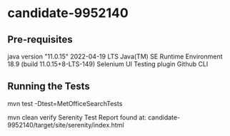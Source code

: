 # candidate-9952140



## Pre-requisites 

java version "11.0.15" 2022-04-19 LTS
Java(TM) SE Runtime Environment 18.9 (build 11.0.15+8-LTS-149)
Selenium UI Testing plugin
Github CLI

## Running the Tests

mvn test -Dtest=MetOfficeSearchTests

mvn clean verify
Serenity Test Report found at:
candidate-9952140/target/site/serenity/index.html


